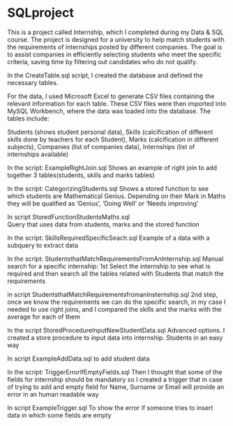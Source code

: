 # SQLproject

This is a project called Internship, which I completed during my Data & SQL course. The project is designed for a university to help match students with the requirements of internships posted by different companies. The goal is to assist companies in efficiently selecting students who meet the specific criteria, saving time by filtering out candidates who do not qualify.

In the CreateTable.sql script, I created the database and defined the necessary tables.

For the data, I used Microsoft Excel to generate CSV files containing the relevant information for each table. These CSV files were then imported into MySQL Workbench, where the data was loaded into the database. The tables include: 

Students (shows student personal data), 
Skills (calcification of different skills done by teachers for each Student), 
Marks (calcification in different subjects), 
Companies (list of companies data), 
Internships (list of internships available)

In the script: ExampleRightJoin.sql
Shows an example of right join to add together 3 tables(students, skills and marks tables)

In the script: CategorizingStudents.sql
Shows a stored function to see which students are Mathematical Genius. Depending on their Mark in Maths they will be qualified as ‘Genius’, ‘Doing Well’ or ‘Needs improving’

In script StoredFunctionStudentsMaths.sql  
Query that uses data from students, marks and the stored function

In the script: SkillsRequiredSpecificSeach.sql
Example of a data with a subquery to extract data 

In the script: StudentsthatMatchRequirementsFromAnInternship.sql
Manual search for a specific internship: 1st Select the internship to see what is required and then search all the tables related with Students that match the requirements

in script StudentsthatMatchRequirementsfromanInsternship.sql
2nd step, once we know the requirements we can do the specific search, in my case I needed to use right joins, and I compared the skills and the marks with the average for each of them

In the script StoredProcedureInputNewStudentData.sql 
Advanced options. I created a store procedure to input data into internship. Students in an easy way

In script ExampleAddData.sql
to add student data

In the script: TriggerErrorIfEmptyFields.sql
Then I thought that some of the fields for internship  should be mandatory so I created a trigger that in case of trying to add and empty field for Name, Surname or Email will provide an error in an human readable way

In script ExampleTrigger.sql
To show the error if someone tries to insert data in which some fields are empty 











